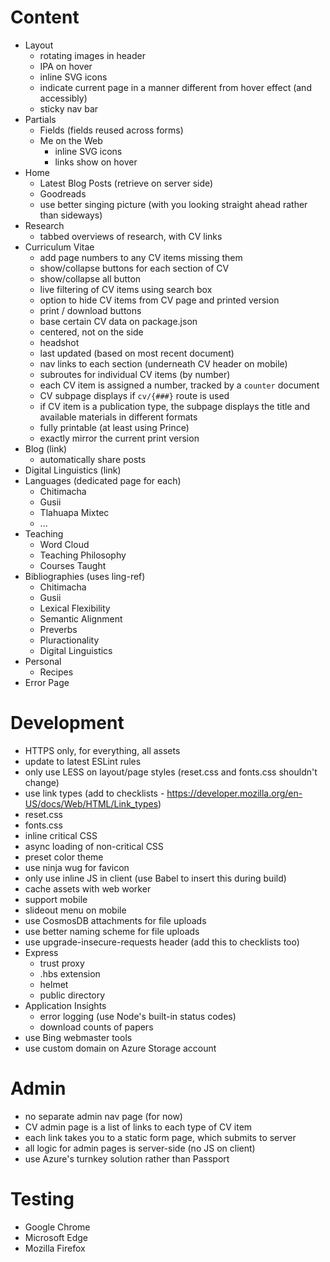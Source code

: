 # Content
- Layout
  - rotating images in header
  - IPA on hover
  - inline SVG icons
  - indicate current page in a manner different from hover effect (and accessibly)
  - sticky nav bar
- Partials
  - Fields (fields reused across forms)
  - Me on the Web
    - inline SVG icons
    - links show on hover
- Home
  - Latest Blog Posts (retrieve on server side)
  - Goodreads
  - use better singing picture (with you looking straight ahead rather than sideways)
- Research
  - tabbed overviews of research, with CV links
- Curriculum Vitae
  - add page numbers to any CV items missing them
  - show/collapse buttons for each section of CV
  - show/collapse all button
  - live filtering of CV items using search box
  - option to hide CV items from CV page and printed version
  - print / download buttons
  - base certain CV data on package.json
  - centered, not on the side
  - headshot
  - last updated (based on most recent document)
  - nav links to each section (underneath CV header on mobile)
  - subroutes for individual CV items (by number)
  - each CV item is assigned a number, tracked by a `counter` document
  - CV subpage displays if `cv/{###}` route is used
  - if CV item is a publication type, the subpage displays the title and available materials in different formats
  - fully printable (at least using Prince)
  - exactly mirror the current print version
- Blog (link)
  - automatically share posts
- Digital Linguistics (link)
- Languages (dedicated page for each)
  - Chitimacha
  - Gusii
  - Tlahuapa Mixtec
  - ...
- Teaching
  - Word Cloud
  - Teaching Philosophy
  - Courses Taught
- Bibliographies (uses ling-ref)
  - Chitimacha
  - Gusii
  - Lexical Flexibility
  - Semantic Alignment
  - Preverbs
  - Pluractionality
  - Digital Linguistics
- Personal
  - Recipes
- Error Page

# Development
- HTTPS only, for everything, all assets
- update to latest ESLint rules
- only use LESS on layout/page styles (reset.css and fonts.css shouldn't change)
- use link types (add to checklists - https://developer.mozilla.org/en-US/docs/Web/HTML/Link_types)
- reset.css
- fonts.css
- inline critical CSS
- async loading of non-critical CSS
- preset color theme
- use ninja wug for favicon
- only use inline JS in client (use Babel to insert this during build)
- cache assets with web worker
- support mobile
- slideout menu on mobile
- use CosmosDB attachments for file uploads
- use better naming scheme for file uploads
- use upgrade-insecure-requests header (add this to checklists too)
- Express
  - trust proxy
  - .hbs extension
  - helmet
  - public directory
- Application Insights
  - error logging (use Node's built-in status codes)
  - download counts of papers
- use Bing webmaster tools
- use custom domain on Azure Storage account

# Admin
- no separate admin nav page (for now)
- CV admin page is a list of links to each type of CV item
- each link takes you to a static form page, which submits to server
- all logic for admin pages is server-side (no JS on client)
- use Azure's turnkey solution rather than Passport

# Testing
- Google Chrome
- Microsoft Edge
- Mozilla Firefox
